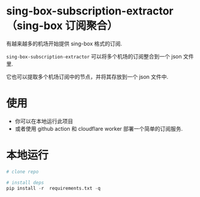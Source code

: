 # sing-box-subscription-extractor （sing-box 订阅聚合）

有越来越多的机场开始提供 sing-box 格式的订阅.

`sing-box-subscription-extractor` 可以将多个机场的订阅整合到一个 json 文件里.

它也可以提取多个机场订阅中的节点，并将其存放到一个 json 文件中.

# 使用

- 你可以在本地运行此项目
- 或者使用 github action 和 cloudflare worker 部署一个简单的订阅服务.

# 本地运行
```python
# clone repo

# install deps
pip install -r  requirements.txt -q
```
